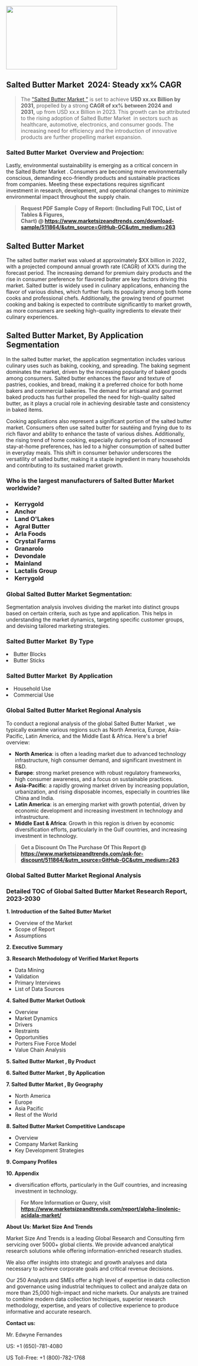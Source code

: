 <p><img class="alignnone size-medium wp-image-20088" src="https://ffe5etoiles.com/wp-content/uploads/2024/12/MST1-300x171.png" alt="" width="300" height="171" /></p><h2 id="ember46" class="ember-view reader-text-block__heading-2">Salted Butter Market &nbsp;2024: Steady&nbsp;xx% CAGR</h2><blockquote id="ember47" class="ember-view reader-text-block__blockquote">The&nbsp;<a class="app-aware-link " href="https://www.marketsizeandtrends.com/download-sample/511864/&utm_source=GitHub-GC&utm_medium=263" target="_blank" data-test-app-aware-link="">"Salted Butter Market "</a>&nbsp;is set to achieve&nbsp;<strong>USD&nbsp;xx.xx&nbsp;Billion by 2031,</strong>&nbsp;propelled by a strong&nbsp;<strong>CAGR of&nbsp;xx% between 2024 and 2031,</strong>&nbsp;up from USD xx.x Billion in 2023. This growth can be attributed to the rising adoption of&nbsp;Salted Butter Market &nbsp;in sectors such as healthcare, automotive, electronics, and consumer goods. The increasing need for efficiency and the introduction of innovative products are further propelling market expansion.</blockquote><h3 id="ember48" class="ember-view reader-text-block__heading-3">Salted Butter Market &nbsp;Overview and Projection:</h3><p id="ember49" class="ember-view reader-text-block__paragraph">Lastly, environmental sustainability is emerging as a critical concern in the&nbsp;Salted Butter Market . Consumers are becoming more environmentally conscious, demanding eco-friendly products and sustainable practices from companies. Meeting these expectations requires significant investment in research, development, and operational changes to minimize environmental impact throughout the supply chain.</p><blockquote id="ember50" class="ember-view reader-text-block__blockquote"><strong>Request PDF Sample Copy of Report: (Including Full TOC, List of Tables &amp; Figures, Chart)&nbsp;@&nbsp;<strong><a href="https://www.marketsizeandtrends.com/download-sample/511864/&utm_source=GitHub-GC&utm_medium=263" target="_blank">https://www.marketsizeandtrends.com/download-sample/511864/&utm_source=GitHub-GC&utm_medium=263</a></strong></strong></blockquote><h3 class=""> <h2>Salted Butter Market</h2><p>The salted butter market was valued at approximately $XX billion in 2022, with a projected compound annual growth rate (CAGR) of XX% during the forecast period. The increasing demand for premium dairy products and the rise in consumer preference for flavored butter are key factors driving this market. Salted butter is widely used in culinary applications, enhancing the flavor of various dishes, which further fuels its popularity among both home cooks and professional chefs. Additionally, the growing trend of gourmet cooking and baking is expected to contribute significantly to market growth, as more consumers are seeking high-quality ingredients to elevate their culinary experiences.</p><h2>Salted Butter Market, By Application Segmentation</h2><p>In the salted butter market, the application segmentation includes various culinary uses such as baking, cooking, and spreading. The baking segment dominates the market, driven by the increasing popularity of baked goods among consumers. Salted butter enhances the flavor and texture of pastries, cookies, and bread, making it a preferred choice for both home bakers and commercial bakeries. The demand for artisanal and gourmet baked products has further propelled the need for high-quality salted butter, as it plays a crucial role in achieving desirable taste and consistency in baked items.</p><p>Cooking applications also represent a significant portion of the salted butter market. Consumers often use salted butter for sautéing and frying due to its rich flavor and ability to enhance the taste of various dishes. Additionally, the rising trend of home cooking, especially during periods of increased stay-at-home preferences, has led to a higher consumption of salted butter in everyday meals. This shift in consumer behavior underscores the versatility of salted butter, making it a staple ingredient in many households and contributing to its sustained market growth.</p></h3><h3 id="" class="">Who is the largest manufacturers of&nbsp;Salted Butter Market worldwide?</h3><h3 class=""></Li><Li>Kerrygold</Li><Li> Anchor</Li><Li> Land O'Lakes</Li><Li> Agral Butter</Li><Li> Arla Foods</Li><Li> Crystal Farms</Li><Li> Granarolo</Li><Li> Devondale</Li><Li> Mainland</Li><Li> Lactalis Group</Li><Li> Kerrygold</h3><h3 id="ember53" class="ember-view reader-text-block__heading-3">Global&nbsp;Salted Butter Market Segmentation:</h3><p id="ember54" class="ember-view reader-text-block__paragraph">Segmentation analysis involves dividing the market into distinct groups based on certain criteria, such as type and application. This helps in understanding the market dynamics, targeting specific customer groups, and devising tailored marketing strategies.</p><h3 id="" class="">Salted Butter Market &nbsp;By Type</h3><p></Li><Li>Butter Blocks</Li><Li> Butter Sticks</p><h3 id="" class="">Salted Butter Market &nbsp;By Application</h3><p class=""></Li><Li>Household Use</Li><Li> Commercial Use</p><h3 id="ember62" class="ember-view reader-text-block__heading-3">Global Salted Butter Market Regional Analysis</h3><p id="ember63" class="ember-view reader-text-block__paragraph">To conduct a regional analysis of the global Salted Butter Market , we typically examine various regions such as North America, Europe, Asia-Pacific, Latin America, and the Middle East &amp; Africa. Here's a brief overview:</p><ul><li><strong>North America</strong>: is often a leading market due to advanced technology infrastructure, high consumer demand, and significant investment in R&amp;D.</li><li><strong>Europe</strong>: strong market presence with robust regulatory frameworks, high consumer awareness, and a focus on sustainable practices.</li><li><strong>Asia-Pacific</strong>: a rapidly growing market driven by increasing population, urbanization, and rising disposable incomes, especially in countries like China and India.</li><li><strong>Latin America</strong>: is an emerging market with growth potential, driven by economic development and increasing investment in technology and infrastructure.</li><li><strong>Middle East &amp; Africa</strong>: Growth in this region is driven by economic diversification efforts, particularly in the Gulf countries, and increasing investment in technology.</li></ul><blockquote id="ember61" class="ember-view reader-text-block__blockquote"><strong>Get a Discount On The Purchase Of This Report @ <strong><a href="https://html-cleaner.com/" target="">https://www.marketsizeandtrends.com/ask-for-discount/511864/&utm_source=GitHub-GC&utm_medium=263</a></strong></strong></blockquote><h3 id="ember62" class="ember-view reader-text-block__heading-3">Global Salted Butter Market Regional Analysis</h3><h3 id="" class="">Detailed TOC of Global Salted Butter Market Research Report, 2023-2030</h3><p id="" class=""><strong>1. Introduction of the Salted Butter Market </strong></p><ul><li>Overview of the Market</li><li>Scope of Report</li><li>Assumptions</li></ul><p id="" class=""><strong>2. Executive Summary</strong></p><p id="" class=""><strong>3. Research Methodology of Verified Market Reports</strong></p><ul><li>Data Mining</li><li>Validation</li><li>Primary Interviews</li><li>List of Data Sources</li></ul><p id="" class=""><strong>4. Salted Butter Market Outlook</strong></p><ul><li>Overview</li><li>Market Dynamics</li><li>Drivers</li><li>Restraints</li><li>Opportunities</li><li>Porters Five Force Model</li><li>Value Chain Analysis</li></ul><p id="" class=""><strong>5. Salted Butter Market , By Product</strong></p><p id="" class=""><strong>6. Salted Butter Market , By Application</strong></p><p id="" class=""><strong>7. Salted Butter Market , By Geography</strong></p><ul><li>North America</li><li>Europe</li><li>Asia Pacific</li><li>Rest of the World</li></ul><p id="" class=""><strong>8. Salted Butter Market Competitive Landscape</strong></p><ul><li>Overview</li><li>Company Market Ranking</li><li>Key Development Strategies</li></ul><p id="" class=""><strong>9. Company Profiles</strong></p><p id="" class=""><strong>10. Appendix</strong></p><ul><li>diversification efforts, particularly in the Gulf countries, and increasing investment in technology.</li></ul><blockquote id="ember65" class="ember-view reader-text-block__blockquote"><strong>For More Information or Query, visit <strong><strong><a href="https://html-cleaner.com/" target="">https://www.marketsizeandtrends.com/report/alpha-linolenic-acidala-market/</a></strong></strong></strong></blockquote><p id="" class=""><strong>About Us: Market Size And Trends</strong></p><p id="" class="">Market Size And Trends is a leading Global Research and Consulting firm servicing over 5000+ global clients. We provide advanced analytical research solutions while offering information-enriched research studies.</p><p id="" class="">We also offer insights into strategic and growth analyses and data necessary to achieve corporate goals and critical revenue decisions.</p><p id="" class="">Our 250 Analysts and SMEs offer a high level of expertise in data collection and governance using industrial techniques to collect and analyze data on more than 25,000 high-impact and niche markets. Our analysts are trained to combine modern data collection techniques, superior research methodology, expertise, and years of collective experience to produce informative and accurate research.</p><p id="" class=""><strong>Contact us:</strong></p><p id="" class="">Mr. Edwyne Fernandes</p><p id="" class="">US: +1 (650)-781-4080</p><p id="" class="">US Toll-Free: +1 (800)-782-1768</p>
